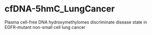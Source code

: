 # cfDNA-5hmC_LungCancer
Plasma cell-free DNA hydroxymethylomes discriminate disease state in EGFR-mutant non-small cell lung cancer
